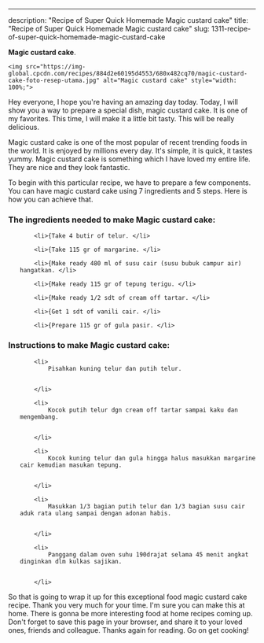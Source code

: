---
description: "Recipe of Super Quick Homemade Magic custard cake"
title: "Recipe of Super Quick Homemade Magic custard cake"
slug: 1311-recipe-of-super-quick-homemade-magic-custard-cake

<p>
	<strong>Magic custard cake</strong>. 
	
</p>
<p>
	
	<img src="https://img-global.cpcdn.com/recipes/884d2e60195d4553/680x482cq70/magic-custard-cake-foto-resep-utama.jpg" alt="Magic custard cake" style="width: 100%;">
	
	
</p>
<p>
	Hey everyone, I hope you're having an amazing day today. Today, I will show you a way to prepare a special dish, magic custard cake. It is one of my favorites. This time, I will make it a little bit tasty. This will be really delicious.
</p>
	
<p>
	
</p>
<p>
	Magic custard cake is one of the most popular of recent trending foods in the world. It is enjoyed by millions every day. It's simple, it is quick, it tastes yummy. Magic custard cake is something which I have loved my entire life. They are nice and they look fantastic.
</p>

<p>
To begin with this particular recipe, we have to prepare a few components. You can have magic custard cake using 7 ingredients and 5 steps. Here is how you can achieve that.
</p>

<h3>The ingredients needed to make Magic custard cake:</h3>

<ol>
	
		<li>{Take 4 butir of telur. </li>
	
		<li>{Take 115 gr of margarine. </li>
	
		<li>{Make ready 480 ml of susu cair (susu bubuk campur air) hangatkan. </li>
	
		<li>{Make ready 115 gr of tepung terigu. </li>
	
		<li>{Make ready 1/2 sdt of cream off tartar. </li>
	
		<li>{Get 1 sdt of vanili cair. </li>
	
		<li>{Prepare 115 gr of gula pasir. </li>
	
</ol>
<p>
	
</p>

<h3>Instructions to make Magic custard cake:</h3>

<ol>
	
		<li>
			Pisahkan kuning telur dan putih telur.
			
			
		</li>
	
		<li>
			Kocok putih telur dgn cream off tartar sampai kaku dan mengembang.
			
			
		</li>
	
		<li>
			Kocok kuning telur dan gula hingga halus masukkan margarine cair kemudian masukan tepung.
			
			
		</li>
	
		<li>
			Masukkan 1/3 bagian putih telur dan 1/3 bagian susu cair aduk rata ulang sampai dengan adonan habis.
			
			
		</li>
	
		<li>
			Panggang dalam oven suhu 190drajat selama 45 menit angkat dinginkan dlm kulkas sajikan.
			
			
		</li>
	
</ol>

<p>
	
</p>

<p>
	So that is going to wrap it up for this exceptional food magic custard cake recipe. Thank you very much for your time. I'm sure you can make this at home. There is gonna be more interesting food at home recipes coming up. Don't forget to save this page in your browser, and share it to your loved ones, friends and colleague. Thanks again for reading. Go on get cooking!
</p>
